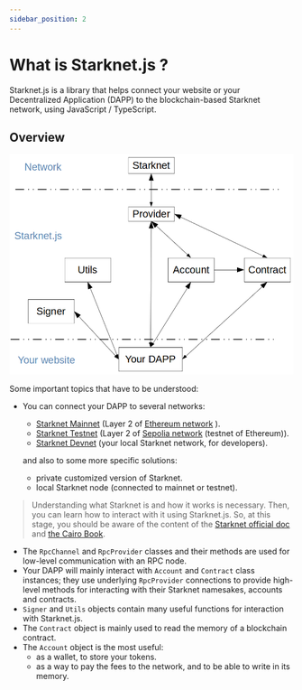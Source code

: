 ```yaml
---
sidebar_position: 2
---
```


# What is Starknet.js ?

Starknet.js is a library that helps connect your website or your Decentralized Application (DAPP) to the blockchain-based Starknet network, using JavaScript / TypeScript.

## Overview

![](./pictures/starknet-js-chart.png)

Some important topics that have to be understood:

- You can connect your DAPP to several networks:
  - [Starknet Mainnet](https://starkscan.co) (Layer 2 of [Ethereum network](https://etherscan.io/) ).
  - [Starknet Testnet](https://sepolia.starkscan.co/) (Layer 2 of [Sepolia network](https://sepolia.etherscan.io/) (testnet of Ethereum)).
  - [Starknet Devnet](https://github.com/0xSpaceShard/starknet-devnet) (your local Starknet network, for developers).

  and also to some more specific solutions:
  - private customized version of Starknet.
  - local Starknet node (connected to mainnet or testnet).

> Understanding what Starknet is and how it works is necessary. Then, you can learn how to interact with it using Starknet.js. So, at this stage, you should be aware of the content of the [Starknet official doc](https://docs.starknet.io/documentation/) and [the Cairo Book](https://book.cairo-lang.org/).

- The `RpcChannel` and `RpcProvider` classes and their methods are used for low-level communication with an RPC node.
- Your DAPP will mainly interact with `Account` and `Contract` class instances; they use underlying `RpcProvider` connections to provide high-level methods for interacting with their Starknet namesakes, accounts and contracts.
- `Signer` and `Utils` objects contain many useful functions for interaction with Starknet.js.
- The `Contract` object is mainly used to read the memory of a blockchain contract.
- The `Account` object is the most useful:
  - as a wallet, to store your tokens.
  - as a way to pay the fees to the network, and to be able to write in its memory.
